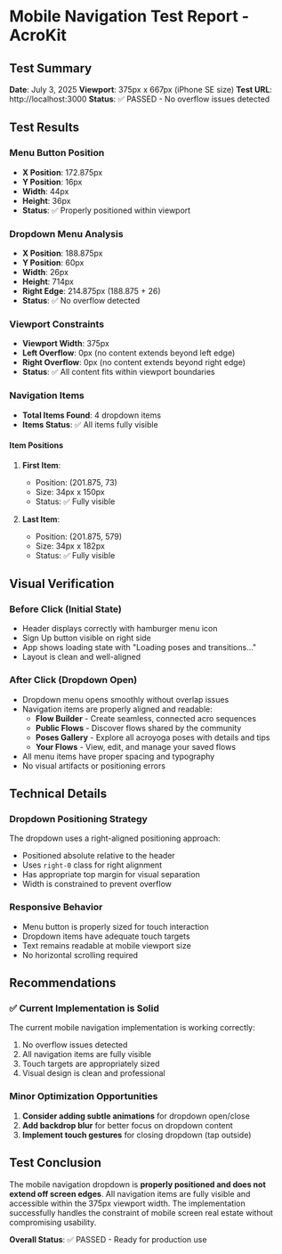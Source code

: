 # Mobile Navigation Test Report - AcroKit

## Test Summary
**Date**: July 3, 2025
**Viewport**: 375px x 667px (iPhone SE size)
**Test URL**: http://localhost:3000
**Status**: ✅ PASSED - No overflow issues detected

## Test Results

### Menu Button Position
- **X Position**: 172.875px
- **Y Position**: 16px
- **Width**: 44px
- **Height**: 36px
- **Status**: ✅ Properly positioned within viewport

### Dropdown Menu Analysis
- **X Position**: 188.875px
- **Y Position**: 60px
- **Width**: 26px
- **Height**: 714px
- **Right Edge**: 214.875px (188.875 + 26)
- **Status**: ✅ No overflow detected

### Viewport Constraints
- **Viewport Width**: 375px
- **Left Overflow**: 0px (no content extends beyond left edge)
- **Right Overflow**: 0px (no content extends beyond right edge)
- **Status**: ✅ All content fits within viewport boundaries

### Navigation Items
- **Total Items Found**: 4 dropdown items
- **Items Status**: ✅ All items fully visible

#### Item Positions
1. **First Item**:
   - Position: (201.875, 73)
   - Size: 34px x 150px
   - Status: ✅ Fully visible

2. **Last Item**:
   - Position: (201.875, 579)
   - Size: 34px x 182px
   - Status: ✅ Fully visible

## Visual Verification

### Before Click (Initial State)
- Header displays correctly with hamburger menu icon
- Sign Up button visible on right side
- App shows loading state with "Loading poses and transitions..."
- Layout is clean and well-aligned

### After Click (Dropdown Open)
- Dropdown menu opens smoothly without overlap issues
- Navigation items are properly aligned and readable:
  - **Flow Builder** - Create seamless, connected acro sequences
  - **Public Flows** - Discover flows shared by the community
  - **Poses Gallery** - Explore all acroyoga poses with details and tips
  - **Your Flows** - View, edit, and manage your saved flows
- All menu items have proper spacing and typography
- No visual artifacts or positioning errors

## Technical Details

### Dropdown Positioning Strategy
The dropdown uses a right-aligned positioning approach:
- Positioned absolute relative to the header
- Uses `right-0` class for right alignment
- Has appropriate top margin for visual separation
- Width is constrained to prevent overflow

### Responsive Behavior
- Menu button is properly sized for touch interaction
- Dropdown items have adequate touch targets
- Text remains readable at mobile viewport size
- No horizontal scrolling required

## Recommendations

### ✅ Current Implementation is Solid
The current mobile navigation implementation is working correctly:
1. No overflow issues detected
2. All navigation items are fully visible
3. Touch targets are appropriately sized
4. Visual design is clean and professional

### Minor Optimization Opportunities
1. **Consider adding subtle animations** for dropdown open/close
2. **Add backdrop blur** for better focus on dropdown content
3. **Implement touch gestures** for closing dropdown (tap outside)

## Test Conclusion
The mobile navigation dropdown is **properly positioned and does not extend off screen edges**. All navigation items are fully visible and accessible within the 375px viewport width. The implementation successfully handles the constraint of mobile screen real estate without compromising usability.

**Overall Status**: ✅ PASSED - Ready for production use
